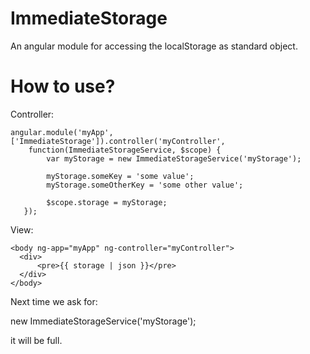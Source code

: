 ImmediateStorage
================

An angular module for accessing the localStorage as standard object.

How to use?
================

Controller:

    angular.module('myApp', ['ImmediateStorage']).controller('myController',
        function(ImmediateStorageService, $scope) {
            var myStorage = new ImmediateStorageService('myStorage');
    
            myStorage.someKey = 'some value';
            myStorage.someOtherKey = 'some other value';
    
            $scope.storage = myStorage;
       });
   
View:

    <body ng-app="myApp" ng-controller="myController">
      <div>
          <pre>{{ storage | json }}</pre>
      </div>
    </body>


Next time we ask for:

  new ImmediateStorageService('myStorage');
  
it will be full.
